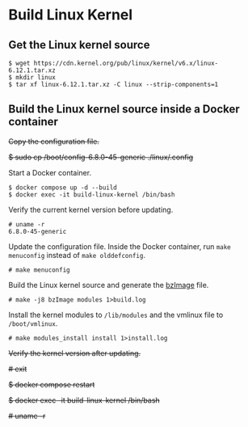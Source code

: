 # Build Linux Kernel

## Get the Linux kernel source

```
$ wget https://cdn.kernel.org/pub/linux/kernel/v6.x/linux-6.12.1.tar.xz
$ mkdir linux
$ tar xf linux-6.12.1.tar.xz -C linux --strip-components=1
```

## Build the Linux kernel source inside a Docker container

~~Copy the configuration file.~~

~~$ sudo cp /boot/config-6.8.0-45-generic ./linux/.config~~

Start a Docker container.

```
$ docker compose up -d --build
$ docker exec -it build-linux-kernel /bin/bash
```

Verify the current kernel version before updating.

```
# uname -r
6.8.0-45-generic
```

Update the configuration file.
Inside the Docker container, run `make menuconfig` instead of `make olddefconfig`.

```
# make menuconfig
```

Build the Linux kernel source and generate the [bzImage](https://ja.wikipedia.org/wiki/Vmlinux#bzImage) file.

```
# make -j8 bzImage modules 1>build.log
```

Install the kernel modules to `/lib/modules` and the vmlinux file to `/boot/vmlinux`.

```
# make modules_install install 1>install.log
```

~~Verify the kernel version after updating.~~

~~# exit~~

~~$ docker compose restart~~

~~$ docker exec -it build-linux-kernel /bin/bash~~

~~# uname -r~~
